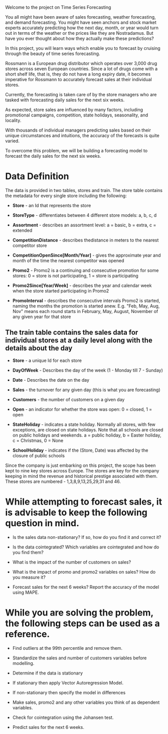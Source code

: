 Welcome to the project on Time Series Forecasting 


You all might have been aware of sales forecasting, weather forecasting, and demand forecasting. You might have seen anchors and stock market experts accurately predicting how the next day, month, or year would turn out in terms of the weather or the prices like they are Nostradamus. But have you ever thought about how they actually make these predictions?

In this project, you will learn ways which enable you to forecast by cruising through the beauty of time series forecasting. 


Rossmann is a European drug distributor which operates over 3,000 drug stores across seven European countries. Since a lot of drugs come with a short shelf life, that is, they do not have a long expiry date, it becomes imperative for Rossmann to accurately forecast sales at their individual stores. 

Currently, the forecasting is taken care of by the store managers who are tasked with forecasting daily sales for the next six weeks. 

As expected, store sales are influenced by many factors, including promotional campaigns, competition, state holidays, seasonality, and locality.

With thousands of individual managers predicting sales based on their unique circumstances and intuitions, the accuracy of the forecasts is quite varied. 

To overcome this problem, we will be building a forecasting model to forecast the daily sales for the next six weeks. 

# Data Definition

The data is provided in two tables, stores and train. The store table contains the metadata for every single store including the following:

- **Store** - an Id that represents the store

- **StoreType** - differentiates between 4 different store models: a, b, c, d

- **Assortment** - describes an assortment level: a = basic, b = extra, c = extended

- **CompetitionDistance** - describes thedistance in meters to the nearest competitor store

- **CompetitionOpenSince[Month/Year]** - gives the approximate year and month of the time the nearest competitor was opened

- **Promo2** - Promo2 is a continuing and consecutive promotion for some stores: 0 = store is not participating, 1 = store is participating

- **Promo2Since[Year/Week]** - describes the year and calendar week when the store started participating in Promo2

- **PromoInterval** - describes the consecutive intervals Promo2 is started, naming the months the promotion is started anew. E.g. "Feb, May, Aug, Nov" means each round starts in February, May, August, November of any given year for that store

 

## The train table contains the sales data for individual stores at a daily level along with the details about the day

 

- **Store** - a unique Id for each store

- **DayOfWeek** - Describes the day of the week (1 - Monday till 7 - Sunday)

- **Date** - Describes the date on the day

- **Sales** - the turnover for any given day (this is what you are forecasting)

- **Customers** - the number of customers on a given day

- **Open** - an indicator for whether the store was open: 0 = closed, 1 = open

- **StateHoliday** - indicates a state holiday. Normally all stores, with few exceptions, are closed on state holidays. Note that all schools are closed on public holidays and weekends. a = public holiday, b = Easter holiday, c = Christmas, 0 = None

- **SchoolHoliday** - indicates if the (Store, Date) was affected by the closure of public schools

 

Since the company is just embarking on this project, the scope has been kept to nine key stores across Europe. The stores are key for the company keeping in mind the revenue and historical prestige associated with them. These stores are numbered - 1,3,8,9,13,25,29,31 and 46.

# While attempting to forecast sales, it is advisable to keep the following question in mind.

 

- Is the sales data non-stationary? If so, how do you find it and correct it?

- Is the data cointegrated? Which variables are cointegrated and how do you find them?

- What is the impact of the number of customers on sales?

- What is the impact of promo and promo2 variables on sales? How do you measure it?

- Forecast sales for the next 6 weeks? Report the accuracy of the model using MAPE.

# While you are solving the problem, the following steps can be used as a reference.

- Find outliers at the 99th percentile and remove them.

- Standardize the sales and number of customers variables before modelling.

- Determine if the data is stationary

- If stationary then apply Vector Autoregression Model.

- If non-stationary then specify the model in differences

- Make sales, promo2 and any other variables you think of as dependent variables.

- Check for cointegration using the Johansen test. 

- Predict sales for the next 6 weeks.

 